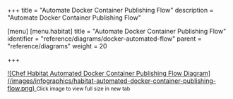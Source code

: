 +++
title = "Automate Docker Container Publishing Flow"
description = "Automate Docker Container Publishing Flow"

[menu]
  [menu.habitat]
    title = "Automate Docker Container Publishing Flow"
    identifier = "reference/diagrams/docker-automated-flow"
    parent = "reference/diagrams"
    weight = 20

+++

<a target="_blank" href="/images/infographics/habitat-automated-docker-container-publishing-flow.png">
![Chef Habitat Automated Docker Container Publishing Flow Diagram](/images/infographics/habitat-automated-docker-container-publishing-flow.png)
</a>
<small>Click image to view full size in new tab</small>
